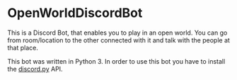 # OpenWorldDiscordBot

This is a Discord Bot, that enables you to play in an open world. You can go from room/location to the other connected with it and talk with the people at that place.

This bot was written in Python 3. In order to use this bot you have to install the [discord.py](https://github.com/Rapptz/discord.py) API.

